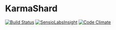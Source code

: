 # KarmaShard

[![Build Status](https://travis-ci.org/sansaralab/KarmaShard.svg?branch=master)](https://travis-ci.org/sansaralab/KarmaShard)
[![SensioLabsInsight](https://insight.sensiolabs.com/projects/fe7ba5b1-d032-4110-8509-10d4c66808af/mini.png)](https://insight.sensiolabs.com/projects/fe7ba5b1-d032-4110-8509-10d4c66808af)
[![Code Climate](https://codeclimate.com/github/sansaralab/KarmaShard/badges/gpa.svg)](https://codeclimate.com/github/sansaralab/KarmaShard)
